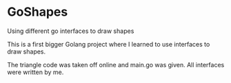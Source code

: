 # GoShapes
Using different go interfaces to draw shapes

This is a first bigger Golang project where I learned to use interfaces to draw shapes.

The triangle code was taken off online and main.go was given. All interfaces were written by me.
